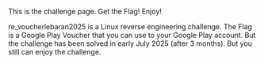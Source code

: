 This is the challenge page.
Get the Flag! Enjoy!

re_voucherlebaran2025 is a Linux reverse engineering challenge. The Flag is a Google Play Voucher that you can use to your Google Play account. But the challenge has been solved in early July 2025 (after 3 months). But you still can enjoy the challenge.
